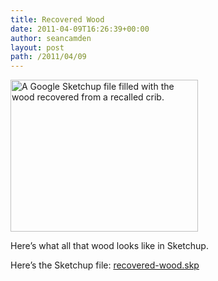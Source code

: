 ```yaml
---
title: Recovered Wood
date: 2011-04-09T16:26:39+00:00
author: seancamden
layout: post
path: /2011/04/09
---
```

[<img src="http://www.seancamden.com/wp-content/uploads/2011/04/recovered-wood-skp-300x243.jpg" alt="A Google Sketchup file filled with the wood recovered from a recalled crib." title="recovered-wood-skp" width="300" height="243" class="alignnone size-medium wp-image-348" srcset="http://seancamden.cosm/wp-content/uploads/2011/04/recovered-wood-skp-300x243.jpg 300w, http://seancamden.cosm/wp-content/uploads/2011/04/recovered-wood-skp.jpg 1024w" sizes="(max-width: 300px) 100vw, 300px" />](http://www.seancamden.com/wp-content/uploads/2011/04/recovered-wood-skp.jpg)

Here&#8217;s what all that wood looks like in Sketchup.

Here&#8217;s the Sketchup file: [recovered-wood.skp](http://www.seancamden.com/wp-content/uploads/2011/04/recovered-wood.skp_.zip)